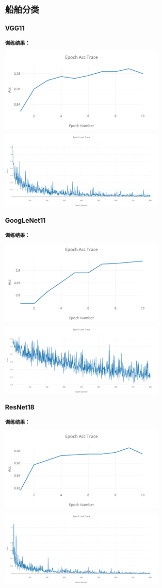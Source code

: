 # 船舶分类





## VGG11

### 训练结果：

![](README.assets/vgg_acc-1621876702103.png)

![vgg_loss](README.assets/vgg_loss-1621876702104.png)

## GoogLeNet11



### 训练结果：

![](README.assets/googlenet_acc-1621879601863.png)

![googlenet_loss](README.assets/googlenet_loss.png)

## ResNet18

### 训练结果：

![](README.assets/resnet_acc.png)

![resnet_loss](README.assets/resnet_loss.png)